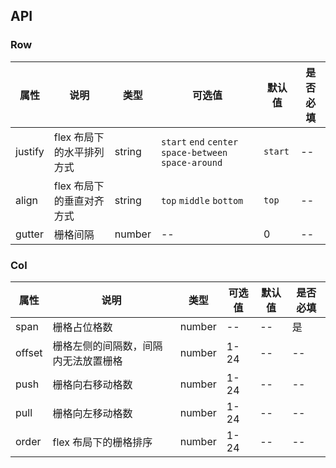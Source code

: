 ## API

### Row


| 属性      | 说明    | 类型      | 可选值       | 默认值   | 是否必填 |
|---------- |-------- |---------- |-------------  |-------- | ---- |
| justify | flex 布局下的水平排列方式 | string | `start` `end` `center` `space-between` `space-around` | `start` | -- |
| align | flex 布局下的垂直对齐方式 | string | `top` `middle` `bottom` | `top` | -- |
| gutter | 栅格间隔 | number | -- | 0 | -- |


### Col
| 属性      | 说明    | 类型      | 可选值       | 默认值   | 是否必填 |
|---------- |-------- |---------- |-------------  |-------- | ---- |
| span | 栅格占位格数 | number | -- | -- | 是 |
| offset | 栅格左侧的间隔数，间隔内无法放置栅格 | number | 1-24 | -- | -- |
| push | 栅格向右移动格数 | number | 1-24 | -- | -- |
| pull | 栅格向左移动格数 | number | 1-24 | -- | -- |
| order | flex 布局下的栅格排序 | number | 1-24 | -- | -- |